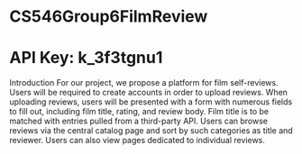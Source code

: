 # CS546Group6FilmReview

# API Key: k_3f3tgnu1

Introduction
For our project, we propose a platform for film self-reviews. Users will be required to create accounts in order to upload reviews. When uploading reviews, users will be presented with a form with numerous fields to fill out, including film title, rating, and review body. Film title is to be matched with entries pulled from a third-party API. Users can browse reviews via the central catalog page and sort by such categories as title and reviewer. Users can also view pages dedicated to individual reviews.

